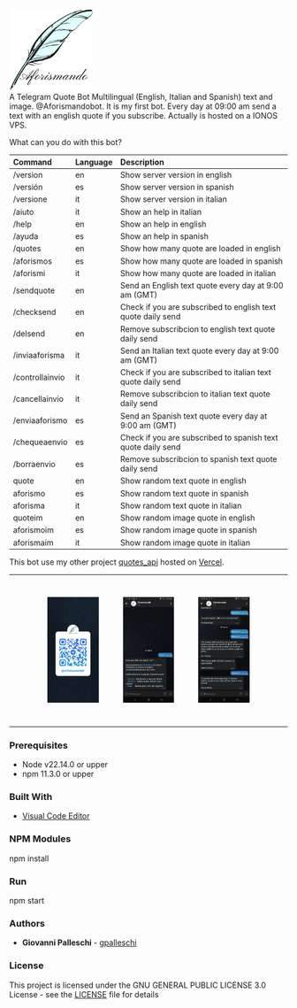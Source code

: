 <div style="flex">
<img src="./img/Aforismando.jpg" alt="Aforismando" style="height: 30%; width:30%;"/>
</div>
A Telegram Quote Bot Multilingual (English, Italian and Spanish) text and image. @Aforismandobot. It is my first bot.
Every day at 09:00 am send a text with an english quote if you subscribe.   
Actually is hosted on a IONOS VPS.

What can you do with this bot? 

| Command   | Language     | Description  
| :-------- | :------- | :-------- | 
| /version | en | Show server version in english |
| /versión | es | Show server version in spanish |
| /versione | it | Show server version in italian |
| /aiuto | it | Show an help in italian |
| /help | en | Show an help in english |
| /ayuda | es | Show an help in spanish |
| /quotes | en | Show how many quote are loaded in english |
| /aforismos | es | Show how many quote are loaded in spanish |
| /aforismi | it | Show how many quote are loaded in italian |
| /sendquote | en | Send an English text quote every day at 9:00 am (GMT) |
| /checksend | en | Check if you are subscribed to english text quote daily send |
| /delsend | en | Remove subscribcion to english text quote daily send |
| /inviaaforisma | it | Send an Italian text quote every day at 9:00 am (GMT) |
| /controllainvio | it | Check if you are subscribed to italian text quote daily send |
| /cancellainvio | it | Remove subscribcion to italian text quote daily send |
| /enviaaforismo | es | Send an Spanish text quote every day at 9:00 am (GMT) |
| /chequeaenvio | es | Check if you are subscribed to spanish text quote daily send |
| /borraenvio | es | Remove subscribcion to spanish text quote daily send |
| quote | en | Show random text quote in english |
| aforismo | es | Show random text quote in spanish |
| aforisma | it | Show random text quote in italian |
| quoteim | en | Show random image quote in english |
| aforismoim | es | Show random image quote in spanish |
| aforismaim | it | Show random image quote in italian |

This bot use my other project [quotes_api](https://github.com/gpalleschi/quotes_api) hosted on [Vercel](https://quotes-api-three.vercel.app/api/).  
<hr/>
<div align="center" class="flex-container" style="margin: 20px;">
<img src="./img/qraforismandobot.jpg" alt="Aforismando" style="margin:20px; height: 20%; width:20%;"/>
<img src="./img/screenshot0.jpg" alt="Aforismando" style="margin:20px; height: 20%; width:20%;"/>
<img src="./img/screenshot.jpg" alt="Aforismando" style="margin:20px; height: 20%; width:20%;"/>
</div>
<hr/>

### Prerequisites  

* Node v22.14.0 or upper
* npm  11.3.0 or upper

### Built With  
* [Visual Code Editor](https://code.visualstudio.com)  

### NPM Modules
npm install  

### Run
npm start

### Authors  

* **Giovanni Palleschi** - [gpalleschi](https://github.com/gpalleschi)  


### License

This project is licensed under the GNU GENERAL PUBLIC LICENSE 3.0 License - see the [LICENSE](LICENSE) file for details  
